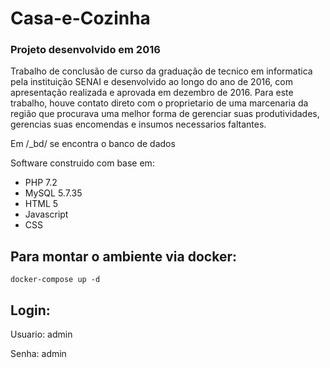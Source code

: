 # Casa-e-Cozinha

### Projeto desenvolvido em 2016

Trabalho de conclusão de curso da graduação de tecnico em informatica pela instituição SENAI e desenvolvido ao longo do ano de 2016, com apresentação realizada e aprovada em dezembro de 2016. Para este trabalho, houve contato direto com o proprietario de uma marcenaria da região que procurava uma melhor forma de gerenciar suas produtividades, gerencias suas encomendas e insumos necessarios faltantes.

Em /_bd/ se encontra o banco de dados 

Software construido com base em:
- PHP 7.2
- MySQL 5.7.35
- HTML 5
- Javascript
- CSS

## Para montar o ambiente via docker:
```
docker-compose up -d
```

## Login:
Usuario: admin

Senha: admin
